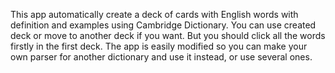 This app automatically create a deck of cards with English words with definition and examples using Cambridge Dictionary.
You can use created deck or move to another deck if you want. But you should click all the words firstly in the first deck.
The app is easily modified so you can make your own parser for another dictionary and use it instead, or use several ones.


